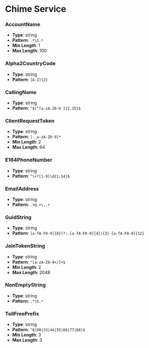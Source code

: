 # Chime Service

### AccountName
- **Type**: string
- **Pattern**: `.*\S.*`
- **Min Length**: 1
- **Max Length**: 100

### Alpha2CountryCode
- **Type**: string
- **Pattern**: `[A-Z]{2}`

### CallingName
- **Type**: string
- **Pattern**: `^$|^[a-zA-Z0-9 ]{2,15}$`

### ClientRequestToken
- **Type**: string
- **Pattern**: `[-_a-zA-Z0-9]*`
- **Min Length**: 2
- **Max Length**: 64

### E164PhoneNumber
- **Type**: string
- **Pattern**: `^\+?[1-9]\d{1,14}$`

### EmailAddress
- **Type**: string
- **Pattern**: `.+@.+\..+`

### GuidString
- **Type**: string
- **Pattern**: `[a-fA-F0-9]{8}(?:-[a-fA-F0-9]{4}){3}-[a-fA-F0-9]{12}`

### JoinTokenString
- **Type**: string
- **Pattern**: `^[a-zA-Z0-9+/]+$`
- **Min Length**: 2
- **Max Length**: 2048

### NonEmptyString
- **Type**: string
- **Pattern**: `.*\S.*`

### TollFreePrefix
- **Type**: string
- **Pattern**: `^8(00|33|44|55|66|77|88)$`
- **Min Length**: 3
- **Max Length**: 3

